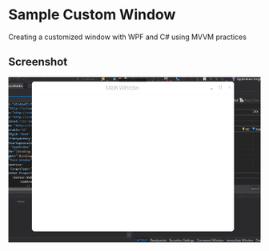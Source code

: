 # Sample Custom Window

Creating a customized window with WPF and C# using MVVM practices

## Screenshot

![screenshot](https://raw.githubusercontent.com/glxnull/WindowUI/master/Screenshots/mainwindow.png)
